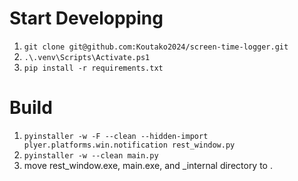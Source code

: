 # Start Developping
1. `git clone git@github.com:Koutako2024/screen-time-logger.git`
2. `.\.venv\Scripts\Activate.ps1`
3. `pip install -r requirements.txt`

# Build
1. `pyinstaller -w -F --clean --hidden-import plyer.platforms.win.notification rest_window.py`
2. `pyinstaller -w --clean main.py`
3. move rest_window.exe, main.exe, and _internal directory to .